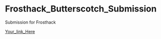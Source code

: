 # Frosthack_Butterscotch_Submission
Submission for Frosthack

[Your_link_Here](https://colab.research.google.com/drive/1NU5dFxel3QDm2xRG2u7I5Td25qMZz9mN#scrollTo=agIjxnZc8gk6)
